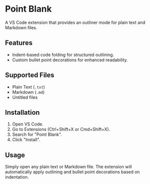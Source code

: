 # Point Blank

A VS Code extension that provides an outliner mode for plain text and Markdown files.

## Features
- Indent-based code folding for structured outlining.
- Custom bullet point decorations for enhanced readability.

## Supported Files
- Plain Text (`.txt`)
- Markdown (`.md`)
- Untitled files

## Installation
1. Open VS Code.
2. Go to Extensions (Ctrl+Shift+X or Cmd+Shift+X).
3. Search for "Point Blank".
4. Click "Install".

## Usage
Simply open any plain text or Markdown file. The extension will automatically apply outlining and bullet point decorations based on indentation.
